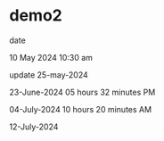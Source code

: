 # demo2
date

10 May 2024 10:30 am

update 25-may-2024

23-June-2024 05 hours 32 minutes PM

04-July-2024 10 hours 20 minutes AM

12-July-2024
